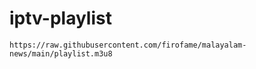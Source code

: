 # iptv-playlist

```
https://raw.githubusercontent.com/firofame/malayalam-news/main/playlist.m3u8
```
